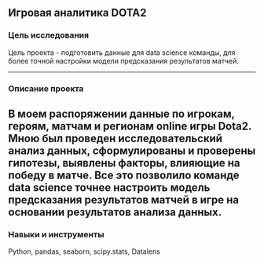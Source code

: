 ## Игровая аналитика DOTA2 ##




### Цель исследования

Цель проекта - подготовить данные для data science команды, для более точной настройки модели предсказания результатов матчей.

---

### Описание проекта

В моем распоряжении данные по игрокам, героям, матчам и регионам online игры Dota2. Мною был проведен исследовательский анализ данных, сформулированы и проверены гипотезы, выявлены факторы, влияющие на победу в матче. Все это позволило команде data science точнее настроить модель предсказания результатов матчей в игре на основании результатов анализа данных.
---

### Навыки и инструменты
Python, pandas, seaborn, scipy.stats, Datalens
